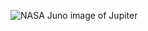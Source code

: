 ![NASA Juno image of Jupiter](https://external-content.duckduckgo.com/iu/?u=https%3A%2F%2Fi.ytimg.com%2Fvi%2Fs-2eaF-lEn8%2Fmaxresdefault.jpg&f=1&nofb=1)
